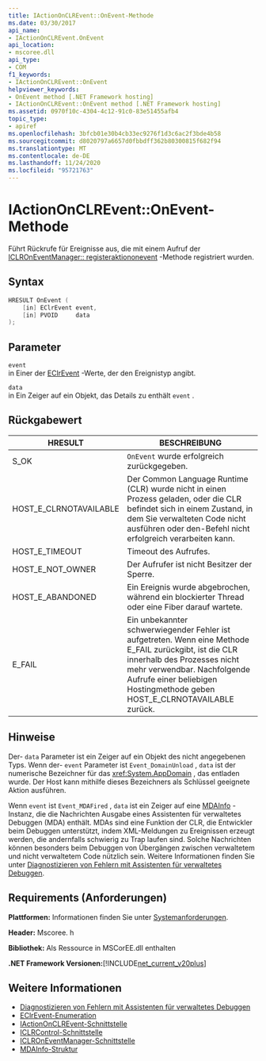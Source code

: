 ```yaml
---
title: IActionOnCLREvent::OnEvent-Methode
ms.date: 03/30/2017
api_name:
- IActionOnCLREvent.OnEvent
api_location:
- mscoree.dll
api_type:
- COM
f1_keywords:
- IActionOnCLREvent::OnEvent
helpviewer_keywords:
- OnEvent method [.NET Framework hosting]
- IActionOnCLREvent::OnEvent method [.NET Framework hosting]
ms.assetid: 0970f10c-4304-4c12-91c0-83e51455afb4
topic_type:
- apiref
ms.openlocfilehash: 3bfcb01e30b4cb33ec9276f1d3c6ac2f3bde4b58
ms.sourcegitcommit: d8020797a6657d0fbbdff362b80300815f682f94
ms.translationtype: MT
ms.contentlocale: de-DE
ms.lasthandoff: 11/24/2020
ms.locfileid: "95721763"
---
```

# <a name="iactiononclreventonevent-method"></a>IActionOnCLREvent::OnEvent-Methode

Führt Rückrufe für Ereignisse aus, die mit einem Aufruf der [ICLROnEventManager:: registeraktiononevent](iclroneventmanager-registeractiononevent-method.md) -Methode registriert wurden.  
  
## <a name="syntax"></a>Syntax  
  
```cpp  
HRESULT OnEvent (  
    [in] EClrEvent event,  
    [in] PVOID     data  
);  
```  
  
## <a name="parameters"></a>Parameter  

 `event`  
 in Einer der [EClrEvent](eclrevent-enumeration.md) -Werte, der den Ereignistyp angibt.  
  
 `data`  
 in Ein Zeiger auf ein Objekt, das Details zu enthält `event` .  
  
## <a name="return-value"></a>Rückgabewert  
  
|HRESULT|BESCHREIBUNG|  
|-------------|-----------------|  
|S_OK|`OnEvent` wurde erfolgreich zurückgegeben.|  
|HOST_E_CLRNOTAVAILABLE|Der Common Language Runtime (CLR) wurde nicht in einen Prozess geladen, oder die CLR befindet sich in einem Zustand, in dem Sie verwalteten Code nicht ausführen oder den-Befehl nicht erfolgreich verarbeiten kann.|  
|HOST_E_TIMEOUT|Timeout des Aufrufes.|  
|HOST_E_NOT_OWNER|Der Aufrufer ist nicht Besitzer der Sperre.|  
|HOST_E_ABANDONED|Ein Ereignis wurde abgebrochen, während ein blockierter Thread oder eine Fiber darauf wartete.|  
|E_FAIL|Ein unbekannter schwerwiegender Fehler ist aufgetreten. Wenn eine Methode E_FAIL zurückgibt, ist die CLR innerhalb des Prozesses nicht mehr verwendbar. Nachfolgende Aufrufe einer beliebigen Hostingmethode geben HOST_E_CLRNOTAVAILABLE zurück.|  
  
## <a name="remarks"></a>Hinweise  

 Der- `data` Parameter ist ein Zeiger auf ein Objekt des nicht angegebenen Typs. Wenn der- `event` Parameter ist `Event_DomainUnload` , `data` ist der numerische Bezeichner für das <xref:System.AppDomain> , das entladen wurde. Der Host kann mithilfe dieses Bezeichners als Schlüssel geeignete Aktion ausführen.  
  
 Wenn `event` ist `Event_MDAFired` , `data` ist ein Zeiger auf eine [MDAInfo](mdainfo-structure.md) -Instanz, die die Nachrichten Ausgabe eines Assistenten für verwaltetes Debuggen (MDA) enthält. MDAs sind eine Funktion der CLR, die Entwickler beim Debuggen unterstützt, indem XML-Meldungen zu Ereignissen erzeugt werden, die andernfalls schwierig zu Trap laufen sind. Solche Nachrichten können besonders beim Debuggen von Übergängen zwischen verwaltetem und nicht verwaltetem Code nützlich sein. Weitere Informationen finden Sie unter [Diagnostizieren von Fehlern mit Assistenten für verwaltetes Debuggen](../../debug-trace-profile/diagnosing-errors-with-managed-debugging-assistants.md).  
  
## <a name="requirements"></a>Requirements (Anforderungen)  

 **Plattformen:** Informationen finden Sie unter [Systemanforderungen](../../get-started/system-requirements.md).  
  
 **Header:** Mscoree. h  
  
 **Bibliothek:** Als Ressource in MSCorEE.dll enthalten  
  
 **.NET Framework Versionen:**[!INCLUDE[net_current_v20plus](../../../../includes/net-current-v20plus-md.md)]  
  
## <a name="see-also"></a>Weitere Informationen

- [Diagnostizieren von Fehlern mit Assistenten für verwaltetes Debuggen](../../debug-trace-profile/diagnosing-errors-with-managed-debugging-assistants.md)
- [EClrEvent-Enumeration](eclrevent-enumeration.md)
- [IActionOnCLREvent-Schnittstelle](iactiononclrevent-interface.md)
- [ICLRControl-Schnittstelle](iclrcontrol-interface.md)
- [ICLROnEventManager-Schnittstelle](iclroneventmanager-interface.md)
- [MDAInfo-Struktur](mdainfo-structure.md)
